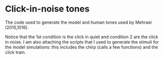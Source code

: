 Click-in-noise tones
===
The code used to generate the model and human tones used by Mehraei (2015,1016). 


Notice that the 1st condition is the click in quiet and condition 2 are the click in noise. 
I am also attaching the scripts that I used to generate the stimuli for the model simulations: this includes the chirp 
(calls a few functions) and the click train.

